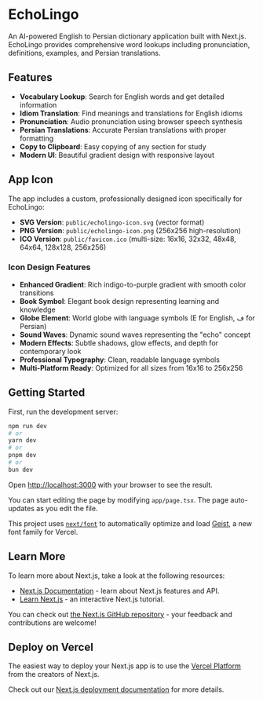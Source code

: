 # EchoLingo

An AI-powered English to Persian dictionary application built with Next.js. EchoLingo provides comprehensive word lookups including pronunciation, definitions, examples, and Persian translations.

## Features

- **Vocabulary Lookup**: Search for English words and get detailed information
- **Idiom Translation**: Find meanings and translations for English idioms
- **Pronunciation**: Audio pronunciation using browser speech synthesis
- **Persian Translations**: Accurate Persian translations with proper formatting
- **Copy to Clipboard**: Easy copying of any section for study
- **Modern UI**: Beautiful gradient design with responsive layout

## App Icon

The app includes a custom, professionally designed icon specifically for EchoLingo:
- **SVG Version**: `public/echolingo-icon.svg` (vector format)
- **PNG Version**: `public/echolingo-icon.png` (256x256 high-resolution)
- **ICO Version**: `public/favicon.ico` (multi-size: 16x16, 32x32, 48x48, 64x64, 128x128, 256x256)

### Icon Design Features
- **Enhanced Gradient**: Rich indigo-to-purple gradient with smooth color transitions
- **Book Symbol**: Elegant book design representing learning and knowledge
- **Globe Element**: World globe with language symbols (E for English, ف for Persian)
- **Sound Waves**: Dynamic sound waves representing the "echo" concept
- **Modern Effects**: Subtle shadows, glow effects, and depth for contemporary look
- **Professional Typography**: Clean, readable language symbols
- **Multi-Platform Ready**: Optimized for all sizes from 16x16 to 256x256

## Getting Started

First, run the development server:

```bash
npm run dev
# or
yarn dev
# or
pnpm dev
# or
bun dev
```

Open [http://localhost:3000](http://localhost:3000) with your browser to see the result.

You can start editing the page by modifying `app/page.tsx`. The page auto-updates as you edit the file.

This project uses [`next/font`](https://nextjs.org/docs/app/building-your-application/optimizing/fonts) to automatically optimize and load [Geist](https://vercel.com/font), a new font family for Vercel.

## Learn More

To learn more about Next.js, take a look at the following resources:

- [Next.js Documentation](https://nextjs.org/docs) - learn about Next.js features and API.
- [Learn Next.js](https://nextjs.org/learn) - an interactive Next.js tutorial.

You can check out [the Next.js GitHub repository](https://github.com/vercel/next.js) - your feedback and contributions are welcome!

## Deploy on Vercel

The easiest way to deploy your Next.js app is to use the [Vercel Platform](https://vercel.com/new?utm_medium=default-template&filter=next.js&utm_source=create-next-app&utm_campaign=create-next-app-readme) from the creators of Next.js.

Check out our [Next.js deployment documentation](https://nextjs.org/docs/app/building-your-application/deploying) for more details.
